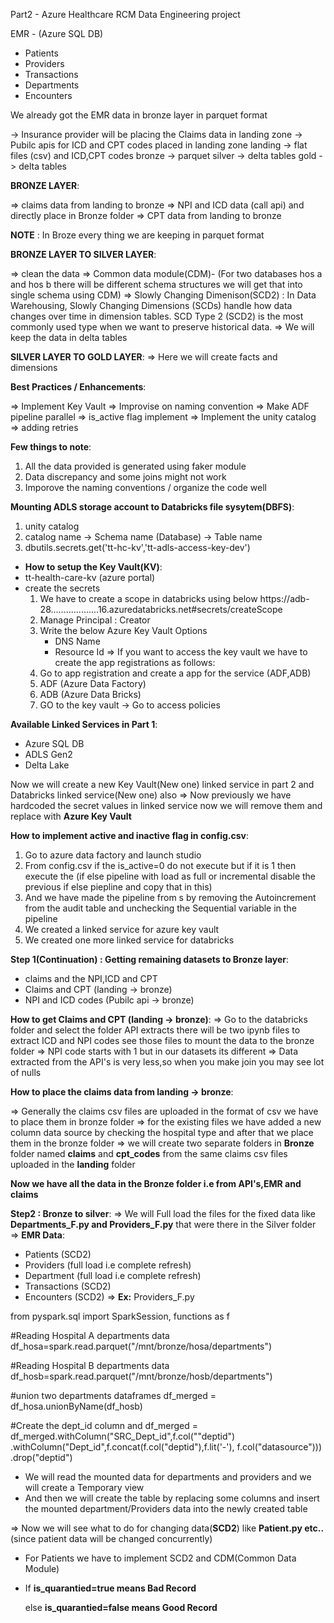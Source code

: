Part2 - Azure Healthcare RCM Data Engineering project

EMR - (Azure SQL DB)
- Patients
- Providers
- Transactions
- Departments
- Encounters

We already got the EMR data in bronze layer in parquet format 

-> Insurance provider will be placing the Claims data in landing zone
-> Pubilc apis for ICD and CPT codes placed in landing zone
landing -> flat files (csv) and ICD,CPT codes
bronze  -> parquet
silver  -> delta tables
gold    -> delta tables

**BRONZE LAYER**:

=> claims data from landing to bronze
=> NPI and ICD data (call api) and directly place in Bronze folder
=> CPT data from landing to bronze

**NOTE** : In Broze every thing we are keeping in parquet format

**BRONZE LAYER TO SILVER LAYER**:

=> clean the data
=> Common data module(CDM)- (For two databases hos a and hos b there will be different schema structures we will
get that into single schema using CDM)
=> Slowly Changing Dimenison(SCD2) : In Data Warehousing, Slowly Changing Dimensions (SCDs) handle how data changes over time in dimension tables. SCD Type 2 (SCD2) is the most commonly used type
when we want to preserve historical data.
=> We will keep the data in delta tables


**SILVER LAYER TO GOLD LAYER**:
=> Here we will create facts and dimensions

**Best Practices / Enhancements**:

=> Implement Key Vault
=> Improvise on naming convention
=> Make ADF pipeline parallel
=> is_active flag implement
=> Implement the unity catalog
=> adding retries

**Few things to note**:
1. All the data provided is generated using faker module
2. Data discrepancy and some joins might not work
3. Imporove the naming conventions / organize the code well

**Mounting ADLS storage account to Databricks file sysytem(DBFS)**:

1. unity catalog
2. catalog name -> Schema name (Database) -> Table name
3. dbutils.secrets.get('tt-hc-kv','tt-adls-access-key-dev')
 - **How to setup the Key Vault(KV)**:
 - tt-health-care-kv (azure portal)
 - create the secrets
   1. We have to create a scope in databricks using below
      https://adb-28...................16.azuredatabricks.net#secrets/createScope
   2. Manage Principal : Creator
   3. Write the below Azure Key Vault Options
      - DNS Name
      - Resource Id
  => If you want to access the key vault we have to create the app registrations as follows:
     1. Go to app registration and create a app for the service (ADF,ADB)
     3. ADF (Azure Data Factory)
     4. ADB (Azure Data Bricks)
     5. GO to the key vault -> Go to access policies
  
**Available Linked Services in Part 1**:
- Azure SQL DB
- ADLS Gen2
- Delta Lake

 Now we will create a new Key Vault(New one) linked service in part 2 and Databricks linked service(New one) also
 => Now previously we have hardcoded the secret values in linked service now we will remove them and replace with **Azure Key Vault**

 **How to implement active and inactive flag in config.csv**:

1. Go to azure data factory and launch studio
2. From config.csv if the is_active=0 do not execute but if it is 1 then execute the (if else pipeline with load as full or incremental disable the previous if else piepline and copy that in this)
3. And we have made the pipeline from s by removing the Autoincrement from the audit table and unchecking the Sequential variable in the pipeline
4. We created a linked service for azure key vault
5. We created one more linked service for databricks

**Step 1(Continuation) : Getting remaining datasets to Bronze layer**:

- claims and the NPI,ICD and CPT
- Claims and CPT (landing -> bronze)
- NPI and ICD codes (Pubilc api -> bronze)

**How to get Claims and CPT (landing -> bronze)**:
=> Go to the databricks folder and select the folder API extracts there will be two ipynb files to extract ICD and NPI codes see those files to mount the data to the bronze folder
=> NPI code starts with 1 but in our datasets its different
=> Data extracted from the API's is very less,so when you make join you may see lot of nulls

**How to place the claims data from landing -> bronze**:

=>  Generally the claims csv files are uploaded in the format of csv we have to place them in bronze folder
=> for the existing files we have added a new column data source by checking the hospital type and after that we place them in the bronze folder
=> we will create two separate folders in **Bronze** folder named **claims** and **cpt_codes** from the same claims csv files uploaded in the **landing** folder

**Now we have all the data in the Bronze folder i.e from API's,EMR and claims**

**Step2 : Bronze to silver**:
=> We will Full load the files for the fixed data like **Departments_F.py and Providers_F.py** that were there in the Silver folder
=> **EMR Data**:
  - Patients (SCD2)
  - Providers (full load i.e complete refresh)
  - Department (full load i.e complete refresh)
  - Transactions (SCD2)
  - Encounters (SCD2)
=> **Ex:** Providers_F.py

 from pyspark.sql import SparkSession, functions as f

#Reading Hospital A departments data 
df_hosa=spark.read.parquet("/mnt/bronze/hosa/departments")

#Reading Hospital B departments data 
df_hosb=spark.read.parquet("/mnt/bronze/hosb/departments")

#union two departments dataframes
df_merged = df_hosa.unionByName(df_hosb)

#Create the dept_id column and 
df_merged = df_merged.withColumn("SRC_Dept_id",f.col(""deptid") \
.withColumn("Dept_id",f.concat(f.col("deptid"),f.lit('-'),
f.col("datasource")))\
.drop("deptid")

- We will read the mounted data for departments and providers and we will create a Temporary view
- And then we will create the table by replacing some columns and insert the mounted department/Providers data into the newly created table

=> Now we will see what to do for changing data(**SCD2**) like **Patient.py etc..** (since patient data will be changed concurrently)
- For Patients we have to implement SCD2 and CDM(Common Data Module)
- If **is_quarantied=true means Bad Record**

  else **is_quarantied=false means Good Record** 



 




